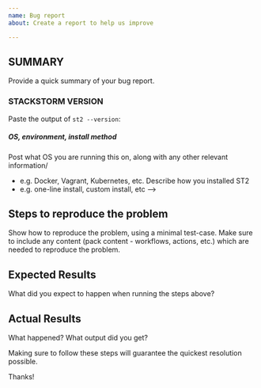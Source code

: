 ```yaml
---
name: Bug report
about: Create a report to help us improve

---
```


## SUMMARY

Provide a quick summary of your bug report.

### STACKSTORM VERSION

Paste the output of ``st2 --version``:

##### OS, environment, install method

Post what OS you are running this on, along with any other relevant information/

- e.g. Docker, Vagrant, Kubernetes, etc. Describe how you installed ST2
- e.g. one-line install, custom install, etc -->

## Steps to reproduce the problem

Show how to reproduce the problem, using a minimal test-case. Make sure to include any content
(pack content - workflows, actions, etc.) which are needed to reproduce the problem.

## Expected Results

What did you expect to happen when running the steps above?

## Actual Results

What happened? What output did you get?

Making sure to follow these steps will guarantee the quickest resolution possible.

Thanks!
